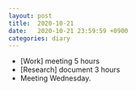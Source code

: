 ```yaml
---
layout: post
title:  2020-10-21
date:   2020-10-21 23:59:59 +0900
categories: diary
---
```


- [Work] meeting 5 hours
- [Research] document 3 hours
- Meeting Wednesday.